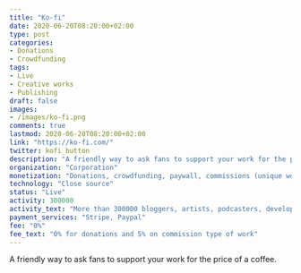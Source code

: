 ```yaml
---
title: "Ko-fi"
date: 2020-06-20T08:20:00+02:00
type: post
categories:
- Donations
- Crowdfunding
tags:
- Live
- Creative works
- Publishing
draft: false
images:
- /images/ko-fi.png
comments: true
lastmod: 2020-06-20T08:20:00+02:00
link: "https://ko-fi.com/"
twitter: kofi_button
description: "A friendly way to ask fans to support your work for the price of a coffee."
organization: "Corporation"
monetization: "Donations, crowdfunding, paywall, commissions (unique work)"
technology: "Close source"
status: "Live"
activity: 300000
activity_text: "More than 300000 bloggers, artists, podcasters, developers, cosplayers and all kinds of creators have received more than $12m using Ko-fi."
payment_services: "Stripe, Paypal"
fee: "0%"
fee_text: "0% for donations and 5% on commission type of work"
---
```


A friendly way to ask fans to support your work for the price of a coffee.<!--more-->
